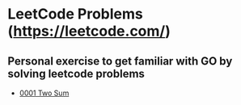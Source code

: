 # LeetCode Problems (https://leetcode.com/)
## Personal exercise to get familiar with GO by solving leetcode problems

- [0001 Two Sum](problems/p0001/two_sum.go)
